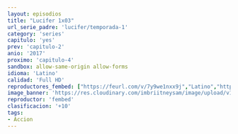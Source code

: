 ```yaml
---
layout: episodios
title: "Lucifer 1x03"
url_serie_padre: 'lucifer/temporada-1'
category: 'series'
capitulo: 'yes'
prev: 'capitulo-2'
anio: '2017'
proximo: 'capitulo-4'
sandbox: allow-same-origin allow-forms
idioma: 'Latino'
calidad: 'Full HD'
reproductores_fembed: ["https://feurl.com/v/7y9we1nxx9j","Latino","https://feurl.com/v/6mo23gm5d9r","Latino","https://fembad.net/v/pkl8ytm047zrzzg","Latino"]
image_banner: 'https://res.cloudinary.com/imbriitneysam/image/upload/v1546476989/punisher-banner-min.jpg'
reproductor: 'fembed'
clasificacion: '+10'
tags:
- Accion
---
```












